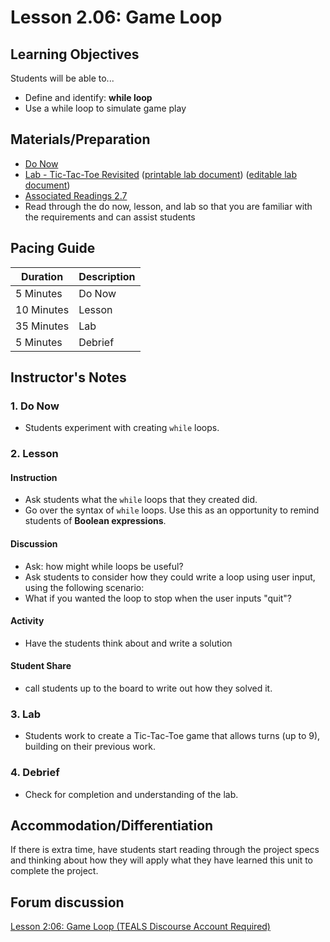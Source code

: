 # Lesson 2.06: Game Loop

## Learning Objectives

Students will be able to...

* Define and identify: **while loop**
* Use a while loop to simulate game play

## Materials/Preparation

* [Do Now][]
* [Lab - Tic-Tac-Toe Revisited][] ([printable lab document][]) ([editable lab document][])
* [Associated Readings 2.7](https://tealsk12.github.io/2nd-semester-introduction-to-computer-science/readings.md.html#associatedreadings/2.7)
* Read through the do now, lesson, and lab so that you are familiar with the requirements and can assist students

## Pacing Guide

| **Duration**   | **Description** |
| ---------- | ----------- |
| 5 Minutes  | Do Now      |
| 10 Minutes | Lesson      |
| 35 Minutes | Lab         |
| 5 Minutes | Debrief  |

## Instructor's Notes

### 1. Do Now

* Students experiment with creating `while` loops.

### 2. Lesson

#### Instruction

* Ask students what the `while` loops that they created did.
* Go over the syntax of `while` loops. Use this as an opportunity to remind students of **Boolean expressions**.

#### Discussion

* Ask: how might while loops be useful?
* Ask students to consider how they could write a loop using user input, using the following scenario:
* What if you wanted the loop to stop when the user inputs "quit"?

#### Activity

* Have the students think about and write a solution

#### Student Share

* call students up to the board to write out how they solved it.

### 3. Lab

* Students work to create a Tic-Tac-Toe game that allows turns (up to 9), building on their previous work.

### 4. Debrief

* Check for completion and understanding of the lab.

## Accommodation/Differentiation

If there is extra time, have students start reading through the project specs and thinking about how they will apply what they have learned this unit to complete the project.

## Forum discussion

[Lesson 2:06: Game Loop (TEALS Discourse Account Required)](https://forums.tealsk12.org/c/2nd-semester-unit-2/lesson-2-06-game-loop)
  
[Do Now]:do_now.md
[Lab - Tic-Tac-Toe Revisited]:lab.md
[printable lab document]: https://github.com/TEALSK12/2nd-semester-introduction-to-computer-science/raw/master/units/2_unit/06_lesson/lab.pdf
[editable lab document]: https://github.com/TEALSK12/2nd-semester-introduction-to-computer-science/raw/master/units/2_unit/06_lesson/lab.docx
